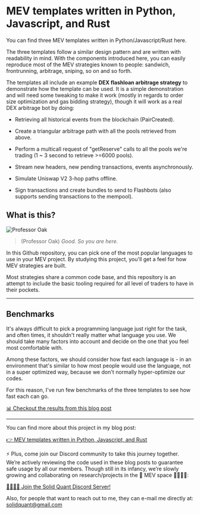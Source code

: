 # MEV templates written in Python, Javascript, and Rust

You can find three MEV templates written in Python/Javascript/Rust here.

The three templates follow a similar design pattern and are written with readability in mind. With the components introduced here, you can easily reproduce most of the MEV strategies known to people: sandwich, frontrunning, arbitrage, sniping, so on and so forth.

The templates all include an example **DEX flashloan arbitrage strategy** to demonstrate how the template can be used. It is a simple demonstration and will need some tweaking to make it work (mostly in regards to order size optimization and gas bidding strategy), though it will work as a real DEX arbitrage bot by doing:

- Retrieving all historical events from the blockchain (PairCreated).

- Create a triangular arbitrage path with all the pools retrieved from above.

- Perform a multicall request of "getReserve" calls to all the pools we're trading (1 ~ 3 second to retrieve >=6000 pools).

- Stream new headers, new pending transactions, events asynchronously.

- Simulate Uniswap V2 3-hop paths offline.

- Sign transactions and create bundles to send to Flashbots (also supports sending transactions to the mempool).


## What is this?

![Professor Oak](https://github.com/solidquant/mev-templates/assets/134243834/553560de-3334-4d4b-a447-14aa91ad28de)

> (Professor Oak) *Good. So you are here.*

In this Github repository, you can pick one of the most popular languages to use in your MEV project. By studying this project, you'll get a feel for how MEV strategies are built.

Most strategies share a common code base, and this repository is an attempt to include the basic tooling required for all level of traders to have in their pockets.

---

## Benchmarks

It's always difficult to pick a programming language just right for the task, and often times, it shouldn't really matter what language you use. We should take many factors into account and decide on the one that you feel most comfortable with.

Among these factors, we should consider how fast each language is - in an environment that's similar to how most people would use the language, not in a super optimized way, because we don't normally hyper-optimize our codes.

For this reason, I've run few benchmarks of the three templates to see how fast each can go.

[📊 Checkout the results from this blog post](https://medium.com/@solidquant/how-fast-is-your-mev-bot-comparing-javascript-python-rust-72376a820291)

---

You can find more about this project in my blog post:

[👉 MEV templates written in Python, Javascript, and Rust](https://medium.com/@solidquant/mev-templates-written-in-python-javascript-and-rust-ddd3d324d709)

⚡️ Plus, come join our Discord community to take this journey together. We’re actively reviewing the code used in these blog posts to guarantee safe usage by all our members. Though still in its infancy, we’re slowly growing and collaborating on research/projects in the 💫 MEV space 🏄‍♀️🏄‍♂️:

[👨‍👩‍👦‍👦 Join the Solid Quant Discord Server!](https://discord.com/invite/e6KpjTQP98)

Also, for people that want to reach out to me, they can e-mail me directly at: solidquant@gmail.com